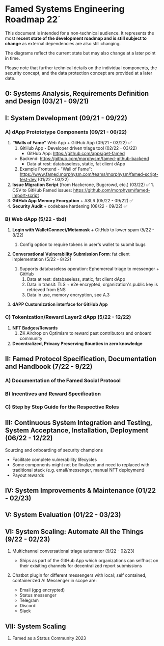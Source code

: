 # Famed Systems Engineering Roadmap 22´


This document is intended for a non-technical audience. It represents the most **recent state of the development roadmap and is still subject to change** as external dependencies are also still changing.

The diagrams reflect the current state but may also change at a later point in time. 

Please note that further technical details on the individual components, the security concept, and the data protection concept are provided at a later date.


## 0: Systems Analysis, Requirements Definition and Design (03/21 - 09/21) 
## I: System Development (09/21 - 09/22)

### A) dApp Protototype Components (09/21 - 06/22)

   1. **“Walls of Fame”** Web App + GitHub App (09/21 - 03/22) ✅
    	1. GitHub App - Developer driven triage tool (02/22 - 03/22)
    		- GitHub App: https://github.com/apps/get-famed
		- Backend: https://github.com/morphysm/famed-github-backend 
    		- Data at rest: databaseless, static, fat client dApp 
    	2. Example Frontend - "Wall of Fame":  https://www.famed.morphysm.com/teams/morphysm/famed-script-test-dev (01/22 - 03/22) 
   2. **Issue Migration Script** (from Hackerone, Bugcrowd, etc.) (03/22) ✅
	1. CSV to GitHub Famed issues: https://github.com/morphysm/famed-import-script
   3. **GitHub App Memory Encryption** + ASLR (05/22 - 09/22) ✅
   4. **Security Audit** + codebase hardening (08/22 - 09/22) ✅

### B) Web dApp (5/22 - tbd)
1. **Login with WalletConnect/Metamask** + GitHub to lower spam (5/22 - 8/22)
	1. Config option to require tokens in user's wallet to submit bugs 
2. **Conversational Vulnerability Submission Form**: fat client implementation (5/22 - 8/22)
	1. Supports databaseless operation: Ephemereal triage to messenger + GitHub 	
		1. Data at rest: databaseless, static, fat client dApp 
		2. Data in transit: TLS + e2e encrypted, organization's public key is retrieved from ENS 
		3. Data in use, memory encryption, see A.3

3. **dAPP Customization interface for GitHub App**

### C) Tokenization/Reward Layer2  dApp (5/22 - 12/22)
1.  **NFT Badges/Rewards** 
	1. ZK Airdrop on Optimism to reward past contributors and onboard community
2.  **Decentralized, Privacy Preserving Bounties in zero knowledge**
 
## II: Famed Protocol Specification, Documentation and Handbook (7/22 - 9/22)
### A) Documentation of the Famed Social Protocol
### B) Incentives and Reward Specification 
### C) Step by Step Guide for the Respective Roles  

## III: Continuous System Integration and Testing, System Acceptance, Installation, Deployment (06/22 - 12/22)
Sourcing and onboarding of security champions 
- Facilitate complete vulnerability lifecycles 
- Some components might not be finalized and need to replaced with traditional stack (e.g. email/messenger, manual NFT deployment)
- Payout rewards 

## IV: System Improvements & Maintenance (01/22 - 02/23)

## V: System Evaluation (01/22 - 03/23)

## VI: System Scaling: Automate All the Things (9/22 - 02/23)
1. Multichannel conversational triage automator (9/22 - 02/23)

	- Ships as part of the GitHub App which organizations can selfhost on their exisiting channels for decentralized report submissions

2. Chatbot plugin for different messengers with local; self contained, containerized AI 
Messenger in scope are: 
	- Email (gpg encrypted)
	- Status messenger 
	- Telegram
	- Discord
	- Slack 

## VII: System Scaling

1. Famed as a Status Community 2023
